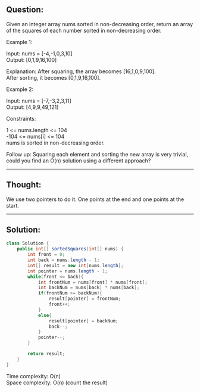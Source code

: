 ## Question:

Given an integer array nums sorted in non-decreasing order, return an array of the squares of each number sorted in non-decreasing order.  

Example 1:

Input: nums = [-4,-1,0,3,10]  
Output: [0,1,9,16,100]  

Explanation: After squaring, the array becomes [16,1,0,9,100].  
After sorting, it becomes [0,1,9,16,100].  

Example 2:  

Input: nums = [-7,-3,2,3,11]  
Output: [4,9,9,49,121]  
 
Constraints:  

1 <= nums.length <= 104  
-104 <= nums[i] <= 104  
nums is sorted in non-decreasing order.  
 
Follow up: Squaring each element and sorting the new array is very trivial, could you find an O(n) solution using a different approach?  

---
## Thought: 
We use two pointers to do it. One points at the end and one points at the start. 

---
## Solution:
```Java
class Solution {
    public int[] sortedSquares(int[] nums) {
        int front = 0;
        int back = nums.length - 1;
        int[] result = new int[nums.length];
        int pointer = nums.length - 1;
        while(front <= back){
            int frontNum = nums[front] * nums[front];
            int backNum = nums[back] * nums[back];
            if(frontNum >= backNum){
                result[pointer] = frontNum;
                front++;
            }
            else{
                result[pointer] = backNum;
                back--;
            }
            pointer--;
        }

        return result;
    }
}
```
Time complexity: O(n)  
Space complexity: O(n) (count the result)
